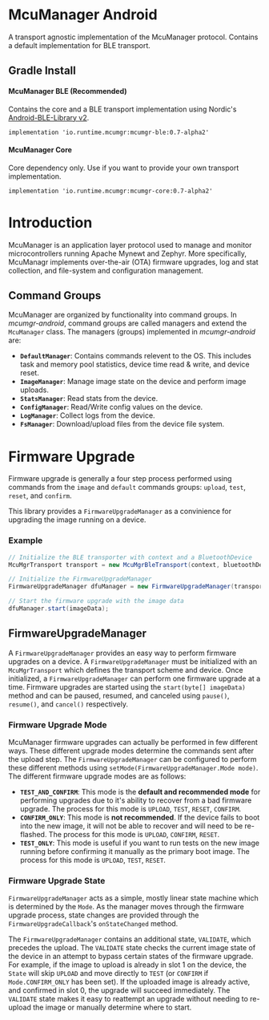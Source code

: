 # McuManager Android

A transport agnostic implementation of the McuManager protocol. Contains a default implementation for BLE transport.

## Gradle Install

#### McuManager BLE (Recommended)
Contains the core and a BLE transport implementation using Nordic's [Android-BLE-Library v2](https://github.com/NordicSemiconductor/Android-BLE-Library/tree/develop). 

```
implementation 'io.runtime.mcumgr:mcumgr-ble:0.7-alpha2'
```

#### McuManager Core
Core dependency only. Use if you want to provide your own transport implementation.

```
implementation 'io.runtime.mcumgr:mcumgr-core:0.7-alpha2'
```

# Introduction

McuManager is an application layer protocol used to manage and monitor microcontrollers running Apache Mynewt and Zephyr. More specifically, McuManagr implements over-the-air (OTA) firmware upgrades, log and stat collection, and file-system and configuration management. 

## Command Groups

McuManager are organized by functionality into command groups. In _mcumgr-android_, command groups are called managers and extend the `McuManager` class. The managers (groups) implemented in _mcumgr-android_ are:

* **`DefaultManager`**: Contains commands relevent to the OS. This includes task and memory pool statistics, device time read & write, and device reset.
* **`ImageManager`**: Manage image state on the device and perform image uploads.
* **`StatsManager`**: Read stats from the device.
* **`ConfigManager`**: Read/Write config values on the device.
* **`LogManager`**: Collect logs from the device.
* **`FsManager`**: Download/upload files from the device file system.

# Firmware Upgrade

Firmware upgrade is generally a four step process performed using commands from the `image` and `default` commands groups: `upload`, `test`, `reset`, and `confirm`.

This library provides a `FirmwareUpgradeManager` as a convinience for upgrading the image running on a device. 

### Example
```java
// Initialize the BLE transporter with context and a BluetoothDevice
McuMgrTransport transport = new McuMgrBleTransport(context, bluetoothDevice);

// Initialize the FirmwareUpgradeManager
FirmwareUpgradeManager dfuManager = new FirmwareUpgradeManager(transport, dfuCallback)

// Start the firmware upgrade with the image data
dfuManager.start(imageData);
```

## FirmwareUpgradeManager

A `FirmwareUpgradeManager` provides an easy way to perform firmware upgrades on a device. A `FirmwareUpgradeManager` must be initialized with an `McuMgrTransport` which defines the transport scheme and device. Once initialized, a `FirmwareUpgradeManager` can perform one firmware upgrade at a time. Firmware upgrades are started using the `start(byte[] imageData)` method and can be paused, resumed, and canceled using `pause()`, `resume()`, and `cancel()` respectively.

### Firmware Upgrade Mode

McuManager firmware upgrades can actually be performed in few different ways. These different upgrade modes determine the commands sent after the upload step. The `FirmwareUpgradeManager` can be configured to perform these different methods using `setMode(FirmwareUpgradeManager.Mode mode)`. The different firmware upgrade modes are as follows:

* **`TEST_AND_CONFIRM`**: This mode is the **default and recommended mode** for performing upgrades due to it's ability to recover from a bad firmware upgrade. The process for this mode is `UPLOAD`, `TEST`, `RESET`, `CONFIRM`. 
* **`CONFIRM_ONLY`**: This mode is **not recommended**. If the device fails to boot into the new image, it will not be able to recover and will need to be re-flashed. The process for this mode is `UPLOAD`, `CONFIRM`, `RESET`.
* **`TEST_ONLY`**: This mode is useful if you want to run tests on the new image running before confirming it manually as the primary boot image. The process for this mode is `UPLOAD`, `TEST`, `RESET`.

### Firmware Upgrade State

`FirmwareUpgradeManager` acts as a simple, mostly linear state machine which is determined by the `Mode`. As the manager moves through the firmware upgrade process, state changes are provided through the `FirmwareUpgradeCallback`'s `onStateChanged` method.

The `FirmwareUpgradeManager` contains an additional state, `VALIDATE`, which precedes the upload. The `VALIDATE` state checks the current image state of the device in an attempt to bypass certain states of the firmware upgrade. For example, if the image to upload is already in slot 1 on the device, the `State` will skip `UPLOAD` and move directly to `TEST` (or `CONFIRM` if `Mode.CONFIRM_ONLY` has been set). If the uploaded image is already active, and confirmed in slot 0, the upgrade will succeed immediately. The `VALIDATE` state makes it easy to reattempt an upgrade without needing to re-upload the image or manually determine where to start.




